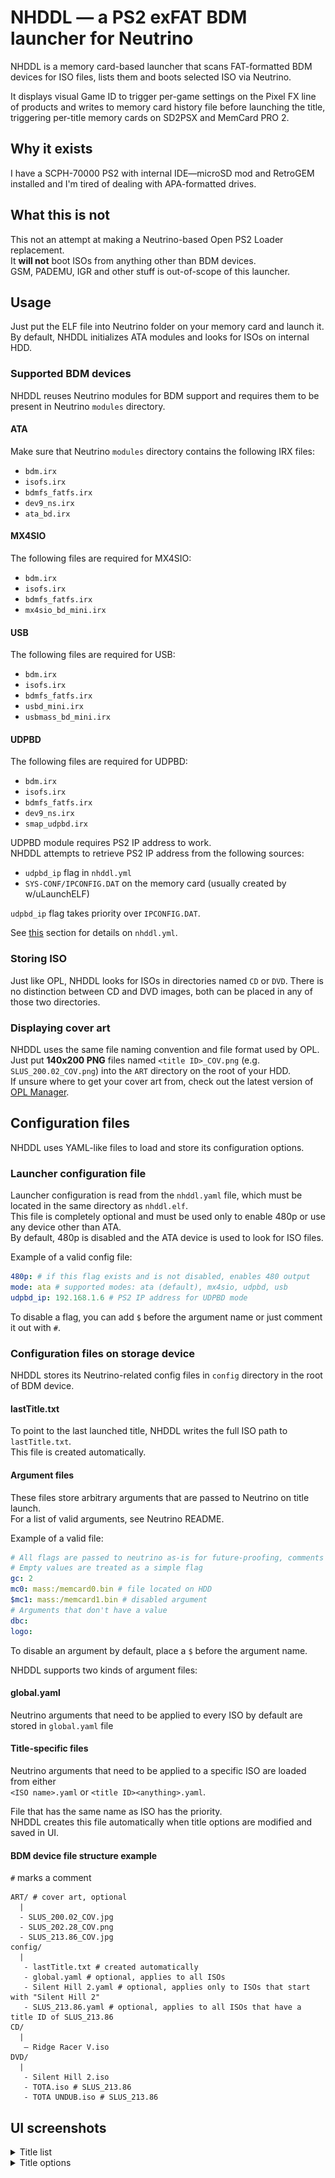# NHDDL — a PS2 exFAT BDM launcher for Neutrino

NHDDL is a memory card-based launcher that scans FAT-formatted BDM devices for ISO files,
lists them and boots selected ISO via Neutrino.  

It displays visual Game ID to trigger per-game settings on the Pixel FX line of products and writes to memory card history file before launching the title, triggering per-title memory cards on SD2PSX and MemCard PRO 2.

## Why it exists

I have a SCPH-70000 PS2 with internal IDE—microSD mod and RetroGEM installed and I'm tired of dealing with APA-formatted drives.

## What this is not

This not an attempt at making a Neutrino-based Open PS2 Loader replacement.  
It __will not__ boot ISOs from anything other than BDM devices.  
GSM, PADEMU, IGR and other stuff is out-of-scope of this launcher.

## Usage

Just put the ELF file into Neutrino folder on your memory card and launch it.  
By default, NHDDL initializes ATA modules and looks for ISOs on internal HDD.  

### Supported BDM devices

NHDDL reuses Neutrino modules for BDM support and requires them to be present in Neutrino `modules` directory.

#### ATA
Make sure that Neutrino `modules` directory contains the following IRX files:
- `bdm.irx` 
- `isofs.irx`
- `bdmfs_fatfs.irx`
- `dev9_ns.irx`
- `ata_bd.irx`

#### MX4SIO
The following files are required for MX4SIO:
- `bdm.irx` 
- `isofs.irx`
- `bdmfs_fatfs.irx`
- `mx4sio_bd_mini.irx`

#### USB
The following files are required for USB:
- `bdm.irx` 
- `isofs.irx`
- `bdmfs_fatfs.irx`
- `usbd_mini.irx`
- `usbmass_bd_mini.irx`

#### UDPBD
The following files are required for UDPBD:
- `bdm.irx` 
- `isofs.irx`
- `bdmfs_fatfs.irx`
- `dev9_ns.irx`
- `smap_udpbd.irx`

UDPBD module requires PS2 IP address to work.  
NHDDL attempts to retrieve PS2 IP address from the following sources:
- `udpbd_ip` flag in `nhddl.yml`
- `SYS-CONF/IPCONFIG.DAT` on the memory card (usually created by w/uLaunchELF)

`udpbd_ip` flag takes priority over `IPCONFIG.DAT`.

See [this](#launcher-configuration-file) section for details on `nhddl.yml`.

### Storing ISO

Just like OPL, NHDDL looks for ISOs in directories named `CD` or `DVD`.
There is no distinction between CD and DVD images, both can be placed in any of those two directories.

### Displaying cover art

NHDDL uses the same file naming convention and file format used by OPL.  
Just put **140x200 PNG** files named `<title ID>_COV.png` (e.g. `SLUS_200.02_COV.png`) into the `ART` directory on the root of your HDD.  
If unsure where to get your cover art from, check out the latest version of [OPL Manager](https://oplmanager.com).

## Configuration files

NHDDL uses YAML-like files to load and store its configuration options.

### Launcher configuration file

Launcher configuration is read from the `nhddl.yaml` file, which must be located in the same directory as `nhddl.elf`.  
This file is completely optional and must be used only to enable 480p or use any device other than ATA.  
By default, 480p is disabled and the ATA device is used to look for ISO files.

Example of a valid config file:
```yaml
480p: # if this flag exists and is not disabled, enables 480 output
mode: ata # supported modes: ata (default), mx4sio, udpbd, usb
udpbd_ip: 192.168.1.6 # PS2 IP address for UDPBD mode
```
To disable a flag, you can add `$` before the argument name or just comment it out with `#`.

### Configuration files on storage device

NHDDL stores its Neutrino-related config files in `config` directory in the root of BDM device.

#### lastTitle.txt

To point to the last launched title, NHDDL writes the full ISO path to `lastTitle.txt`.  
This file is created automatically.

#### Argument files

These files store arbitrary arguments that are passed to Neutrino on title launch.  
For a list of valid arguments, see Neutrino README.

Example of a valid file:
```yaml
# All flags are passed to neutrino as-is for future-proofing, comments are ignored
# Empty values are treated as a simple flag
gc: 2
mc0: mass:/memcard0.bin # file located on HDD
$mc1: mass:/memcard1.bin # disabled argument
# Arguments that don't have a value
dbc:
logo:
```
To disable an argument by default, place a `$` before the argument name.


NHDDL supports two kinds of argument files:

#### global.yaml

Neutrino arguments that need to be applied to every ISO by default are stored in `global.yaml` file

#### Title-specific files

Neutrino arguments that need to be applied to a specific ISO are loaded from either  
`<ISO name>.yaml` or `<title ID><anything>.yaml`.  

File that has the same name as ISO has the priority.  
NHDDL creates this file automatically when title options are modified and saved in UI.

#### BDM device file structure example

`#` marks a comment

```
ART/ # cover art, optional
  |
  - SLUS_200.02_COV.jpg
  - SLUS_202.28_COV.png
  - SLUS_213.86_COV.jpg
config/
  |
   - lastTitle.txt # created automatically
   - global.yaml # optional, applies to all ISOs
   - Silent Hill 2.yaml # optional, applies only to ISOs that start with "Silent Hill 2"
   - SLUS_213.86.yaml # optional, applies to all ISOs that have a title ID of SLUS_213.86
CD/
  |
   — Ridge Racer V.iso
DVD/
  |
   - Silent Hill 2.iso
   - TOTA.iso # SLUS_213.86
   - TOTA UNDUB.iso # SLUS_213.86
```

## UI screenshots

<details>
    <summary>Title list</summary>
    <img src="img/titles.png">
</details>
<details>
    <summary>Title options</summary>
    <img src="img/options.png">
</details>